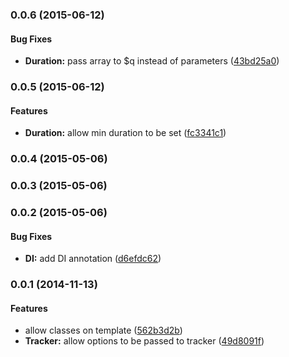 <a name="0.0.6"></a>
### 0.0.6 (2015-06-12)


#### Bug Fixes

* **Duration:** pass array to $q instead of parameters ([43bd25a0](http://github.com/mhssmnn/angular-segue/commit/43bd25a04ca3df84ce9e87ebae83457a41048bbb))


<a name="0.0.5"></a>
### 0.0.5 (2015-06-12)


#### Features

* **Duration:** allow min duration to be set ([fc3341c1](http://github.com/mhssmnn/angular-segue/commit/fc3341c1590096a387578fd195bfc0d24031a130))


<a name="0.0.4"></a>
### 0.0.4 (2015-05-06)


<a name="0.0.3"></a>
### 0.0.3 (2015-05-06)


<a name="0.0.2"></a>
### 0.0.2 (2015-05-06)


#### Bug Fixes

* **DI:** add DI annotation ([d6efdc62](http://github.com/mhssmnn/angular-segue/commit/d6efdc629881ddd819c66ad1cceabc9756b8b375))


<a name="0.0.1"></a>
### 0.0.1 (2014-11-13)


#### Features

* allow classes on template ([562b3d2b](http://github.com/mhssmnn/angular-segue/commit/562b3d2ba9c998bd67b48a4e38a50f582e5bed83))
* **Tracker:** allow options to be passed to tracker ([49d8091f](http://github.com/mhssmnn/angular-segue/commit/49d8091f3b61428788581d1cae7e535aeea16636))


